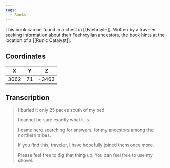 ```yaml
---
tags:
  - Books
---
```


This book can be found in a chest in [[Faehrcyle]]. Written by a traveler seeking information about their Faehrcylian ancestors, the book hints at the location of a [[Runic Catalyst]].

## Coordinates
| **X** | **Y** | **Z** |
| :---: | :---: | :---: |
| 3062  |  71   | -3463 |

## Transcription
> I buried it only 25 paces south of my bed.
>
> I cannot be sure exactly what it is.
>
> I came here searching for answers, for my ancestors among the northern tribes.
>
> If you find this, traveler, I have hopefully joined them once more.
>
> Please feel free to dig that thing up. You can feel free to use my shovel.

